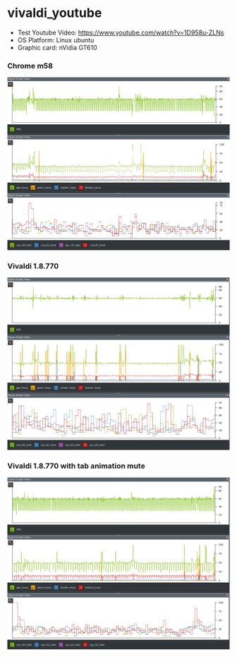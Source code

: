 # vivaldi_youtube

* Test Youtube Video: https://www.youtube.com/watch?v=1D958u-ZLNs
* OS Platform: Linux ubuntu
* Graphic card: nVidia GT610

### Chrome m58
<img src="https://github.com/WillyYu/vivaldi_youtube/blob/master/images/chrome_trace_view_2.png?raw=true"/>

### Vivaldi 1.8.770
<img src="https://github.com/WillyYu/vivaldi_youtube/blob/master/images/vivaldi_trace_view_2.png?raw=true"/>

### Vivaldi 1.8.770 with tab animation mute
<img src="https://github.com/WillyYu/vivaldi_youtube/blob/master/images/vivaldi_trace_view_mute_2.png?raw=true"/>
